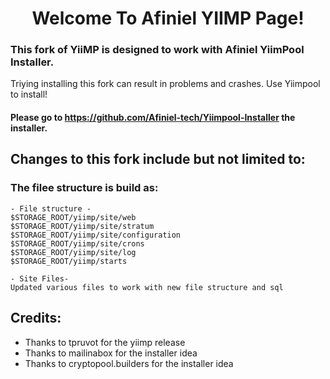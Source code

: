 <h1 align="center"> Welcome To Afiniel YIIMP Page!

### This fork of YiiMP is designed to work with Afiniel YiimPool Installer.
Triying installing this fork can result in problems and crashes. Use Yiimpool to install!

#### Please go to https://github.com/Afiniel-tech/Yiimpool-Installer  the installer.

## Changes to this fork include but not limited to:

### The filee structure is build as:
```
- File structure -
$STORAGE_ROOT/yiimp/site/web
$STORAGE_ROOT/yiimp/site/stratum
$STORAGE_ROOT/yiimp/site/configuration
$STORAGE_ROOT/yiimp/site/crons
$STORAGE_ROOT/yiimp/site/log
$STORAGE_ROOT/yiimp/starts

- Site Files-
Updated various files to work with new file structure and sql
```

## Credits:

* Thanks to tpruvot for the yiimp release
* Thanks to mailinabox for the installer idea
* Thanks to cryptopool.builders for the installer idea
